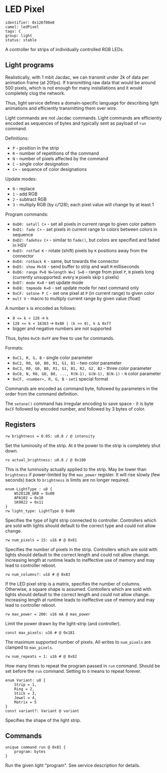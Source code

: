 # LED Pixel

    identifier: 0x126f00e0
    camel: ledPixel
    tags: C
    group: light
    status: stable

A controller for strips of individually controlled RGB LEDs.

## Light programs

Realistically, with 1 mbit Jacdac, we can transmit under 2k of data per animation frame (at 20fps).
If transmitting raw data that would be around 500 pixels, which is not enough for many
installations and it would completely clog the network.

Thus, light service defines a domain-specific language for describing light animations
and efficiently transmitting them over wire.

Light commands are not Jacdac commands.
Light commands are efficiently encoded as sequences of bytes and typically sent as payload
of `run` command.

Definitions:

-   `P` - position in the strip
-   `R` - number of repetitions of the command
-   `N` - number of pixels affected by the command
-   `C` - single color designation
-   `C+` - sequence of color designations

Update modes:

-   `0` - replace
-   `1` - add RGB
-   `2` - subtract RGB
-   `3` - multiply RGB (by c/128); each pixel value will change by at least 1

Program commands:

-   `0xD0: setall C+` - set all pixels in current range to given color pattern
-   `0xD1: fade C+` - set pixels in current range to colors between colors in sequence
-   `0xD2: fadehsv C+` - similar to `fade()`, but colors are specified and faded in HSV
-   `0xD3: rotfwd K` - rotate (shift) pixels by `K` positions away from the connector
-   `0xD4: rotback K` - same, but towards the connector
-   `0xD5: show M=50` - send buffer to strip and wait `M` milliseconds
-   `0xD6: range P=0 N=length W=1 S=0` - range from pixel `P`, `N` pixels long (currently unsupported: every `W` pixels skip `S` pixels)
-   `0xD7: mode K=0` - set update mode
-   `0xD8: tmpmode K=0` - set update mode for next command only
-   `0xCF: setone P C` - set one pixel at `P` (in current range) to given color
-   `mult V` - macro to multiply current range by given value (float)

A number `k` is encoded as follows:

-   `0 <= k < 128` -> `k`
-   `128 <= k < 16383` -> `0x80 | (k >> 8), k & 0xff`
-   bigger and negative numbers are not supported

Thus, bytes `0xC0-0xFF` are free to use for commands.

Formats:

-   `0xC1, R, G, B` - single color parameter
-   `0xC2, R0, G0, B0, R1, G1, B1` - two color parameter
-   `0xC3, R0, G0, B0, R1, G1, B1, R2, G2, B2` - three color parameter
-   `0xC0, N, R0, G0, B0, ..., R(N-1), G(N-1), B(N-1)` - `N` color parameter
-   `0xCF, <number>, R, G, B` - `set1` special format

Commands are encoded as command byte, followed by parameters in the order
from the command definition.

The `setone()` command has irregular encoding to save space - it is byte `0xCF` followed by encoded
number, and followed by 3 bytes of color.

## Registers

    rw brightness = 0.05: u0.8 / @ intensity

Set the luminosity of the strip.
At `0` the power to the strip is completely shut down.

    ro actual_brightness: u0.8 / @ 0x180

This is the luminosity actually applied to the strip.
May be lower than `brightness` if power-limited by the `max_power` register.
It will rise slowly (few seconds) back to `brightness` is limits are no longer required.

    enum LightType : u8 {
        WS2812B_GRB = 0x00
        APA102 = 0x10
        SK9822 = 0x11
    }
    rw light_type: LightType @ 0x80

Specifies the type of light strip connected to controller.
Controllers which are sold with lights should default to the correct type
and could not allow change.

    rw num_pixels = 15: u16 # @ 0x81

Specifies the number of pixels in the strip.
Controllers which are sold with lights should default to the correct length
and could not allow change. Increasing length at runtime leads to ineffective use of memory and may lead to controller reboot.

    rw num_columns?: u16 # @ 0x83

If the LED pixel strip is a matrix, specifies the number of columns. Otherwise, a square shape is assumed. Controllers which are sold with lights should default to the correct length
and could not allow change. Increasing length at runtime leads to ineffective use of memory and may lead to controller reboot.

    rw max_power = 200: u16 mA @ max_power

Limit the power drawn by the light-strip (and controller).

    const max_pixels: u16 # @ 0x181

The maximum supported number of pixels.
All writes to `num_pixels` are clamped to `max_pixels`.

    rw num_repeats = 1: u16 # @ 0x82

How many times to repeat the program passed in `run` command.
Should be set before the `run` command.
Setting to `0` means to repeat forever.

    enum Variant: u8 {
        Strip = 1,
        Ring = 2,
        Stick = 3,
        Jewel = 4,
        Matrix = 5
    }
    const variant?: Variant @ variant

Specifies the shape of the light strip.

## Commands

    unique command run @ 0x81 {
        program: bytes
    }

Run the given light "program". See service description for details.

